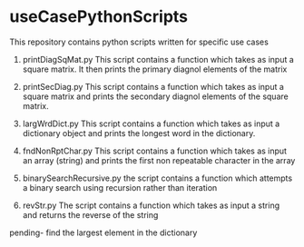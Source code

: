 # useCasePythonScripts
This repository contains python scripts written for specific use cases 

1. printDiagSqMat.py
This script contains a function which takes as input a square matrix. It then prints the primary diagnol elements of the matrix

2. printSecDiag.py
This script contains a function which takes as input a square matrix and prints the secondary diagnol elements of the square matrix.

3. largWrdDict.py
This script contains a function which takes as input a dictionary object and prints the longest word in the dictionary.

4. fndNonRptChar.py
This script contains a function which takes as input an array (string) and prints the first non repeatable character in the array

5. binarySearchRecursive.py
the script contains a function which attempts a binary search using recursion rather than iteration

6. revStr.py
The script contains a function which takes as input a string and returns the reverse of the string

pending- find the largest element in the dictionary

